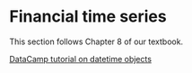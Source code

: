 # Financial time series <a id='financial-time-series'></a>

This section follows Chapter 8 of our textbook.

[DataCamp tutorial on datetime objects](https://www.datacamp.com/community/tutorials/python-datetime)